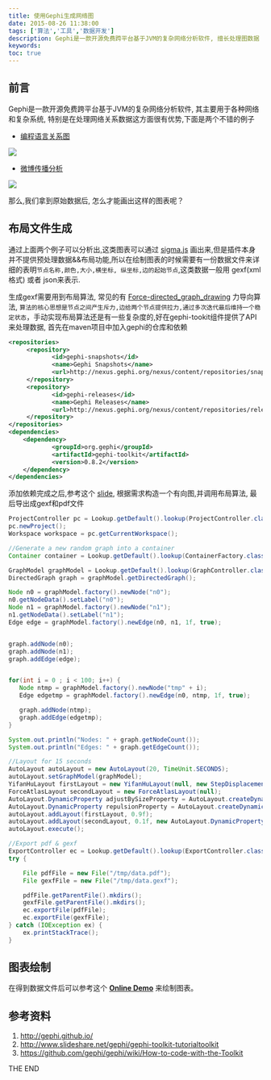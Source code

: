 ```yaml
---
title: 使用Gephi生成网络图
date: 2015-08-26 11:38:00
tags: ['算法','工具','数据开发']
description: Gephi是一款开源免费跨平台基于JVM的复杂网络分析软件, 擅长处理图数据
keywords:
toc: true
---
```


## 前言
Gephi是一款开源免费跨平台基于JVM的复杂网络分析软件, 其主要用于各种网络和复杂系统, 特别是在处理网络关系数据这方面很有优势,下面是两个不错的例子

+ [编程语言关系图](http://exploringdata.github.io/vis/programmers-search-relations/)

![](http://7jptw8.com1.z0.glb.clouddn.com/gephi/programming-rel.png)

+ [微博传播分析](http://www.weiboreach.com/Try/exa2.jsp?val=3839629461690386_1684941721)

![](http://7jptw8.com1.z0.glb.clouddn.com/gephi/weibo.png)

那么,我们拿到原始数据后, 怎么才能画出这样的图表呢？

## 布局文件生成

通过上面两个例子可以分析出,这类图表可以通过 [sigma.js](http://sigmajs.org/) 画出来,但是插件本身并不提供预处理数据&&布局功能,所以在绘制图表的时候需要有一份数据文件来详细的表明`节点名称,颜色,大小,横坐标, 纵坐标,边的起始节点`,这类数据一般用 gexf(xml格式) 或者 json来表示. 

生成gexf需要用到布局算法, 常见的有 [Force-directed_graph_drawing](https://en.wikipedia.org/wiki/Force-directed_graph_drawing) 力导向算法, `算法的核心思想是节点之间产生斥力,边给两个节点提供拉力,通过多次迭代最后维持一个稳定状态`，手动实现布局算法还是有一些复杂度的,好在gephi-tookit组件提供了API来处理数据, 首先在maven项目中加入gephi的仓库和依赖
```xml
<repositories>
     <repository>
            <id>gephi-snapshots</id>
            <name>Gephi Snapshots</name>
            <url>http://nexus.gephi.org/nexus/content/repositories/snapshots/</url>
     </repository>
     <repository>
            <id>gephi-releases</id>
            <name>Gephi Releases</name>
            <url>http://nexus.gephi.org/nexus/content/repositories/releases/</url>
     </repository>
</repositories>
<dependencies>
    <dependency>
            <groupId>org.gephi</groupId>
            <artifactId>gephi-toolkit</artifactId>
            <version>0.8.2</version>
    </dependency>
</dependencies>
```
添加依赖完成之后,参考这个 [slide](http://www.slideshare.net/gephi/gephi-toolkit-tutorialtoolkit), 根据需求构造一个有向图,并调用布局算法, 最后导出成gexf和pdf文件


```java
ProjectController pc = Lookup.getDefault().lookup(ProjectController.class);
pc.newProject();
Workspace workspace = pc.getCurrentWorkspace();

//Generate a new random graph into a container
Container container = Lookup.getDefault().lookup(ContainerFactory.class).newContainer();

GraphModel graphModel = Lookup.getDefault().lookup(GraphController.class).getModel();
DirectedGraph graph = graphModel.getDirectedGraph();

Node n0 = graphModel.factory().newNode("n0");
n0.getNodeData().setLabel("n0");
Node n1 = graphModel.factory().newNode("n1");
n1.getNodeData().setLabel("n1");
Edge edge = graphModel.factory().newEdge(n0, n1, 1f, true);


graph.addNode(n0);
graph.addNode(n1);
graph.addEdge(edge);


for(int i = 0 ; i < 100; i++) {
   Node ntmp = graphModel.factory().newNode("tmp" + i);
   Edge edgetmp = graphModel.factory().newEdge(n0, ntmp, 1f, true);

   graph.addNode(ntmp);
   graph.addEdge(edgetmp);
}

System.out.println("Nodes: " + graph.getNodeCount());
System.out.println("Edges: " + graph.getEdgeCount());

//Layout for 15 seconds
AutoLayout autoLayout = new AutoLayout(20, TimeUnit.SECONDS);
autoLayout.setGraphModel(graphModel);
YifanHuLayout firstLayout = new YifanHuLayout(null, new StepDisplacement(1f));
ForceAtlasLayout secondLayout = new ForceAtlasLayout(null);
AutoLayout.DynamicProperty adjustBySizeProperty = AutoLayout.createDynamicProperty("forceAtlas.adjustSizes.name", Boolean.TRUE, 0.1f);//True after 10% of layout time
AutoLayout.DynamicProperty repulsionProperty = AutoLayout.createDynamicProperty("forceAtlas.repulsionStrength.name", new Double(500.), 0f);//500 for the complete period
autoLayout.addLayout(firstLayout, 0.9f);
autoLayout.addLayout(secondLayout, 0.1f, new AutoLayout.DynamicProperty[]{adjustBySizeProperty, repulsionProperty});
autoLayout.execute();

//Export pdf & gexf
ExportController ec = Lookup.getDefault().lookup(ExportController.class);
try {

    File pdfFile = new File("/tmp/data.pdf");
    File gexfFile = new File("/tmp/data.gexf");

    pdfFile.getParentFile().mkdirs();
    gexfFile.getParentFile().mkdirs();
    ec.exportFile(pdfFile);
    ec.exportFile(gexfFile);
} catch (IOException ex) {
    ex.printStackTrace();
}
```

## 图表绘制

在得到数据文件后可以参考这个 **[Online Demo](http://fun.stackbox.org/201509/sigmajs/index.html)** 来绘制图表。


## 参考资料
1. http://gephi.github.io/
2. http://www.slideshare.net/gephi/gephi-toolkit-tutorialtoolkit
3. https://github.com/gephi/gephi/wiki/How-to-code-with-the-Toolkit

THE END
